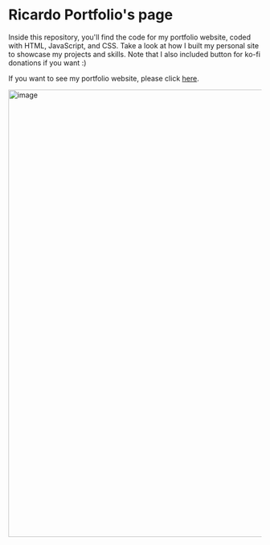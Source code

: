# Ricardo Portfolio's page

Inside this repository, you'll find the code for my portfolio website, coded with HTML, JavaScript, and CSS.
Take a look at how I built my personal site to showcase my projects and skills. Note that I also included button for ko-fi donations if you want :)

If you want to see my portfolio website, please click [here](https://ricardo-marques-digital-cv.streamlit.app/).

<img width="889" alt="image" src="https://github.com/ricardoandreom/ricardoandreom_portfolio/assets/114098654/2a6af4fa-00ae-455e-80e7-a39f7c90f317">

